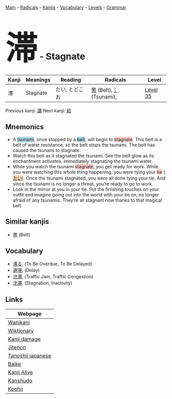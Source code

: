 <style> bigfont {font-size: 100px}</style>
[Main](../README.md) -
[Radicals](../radicals.md) -
[Kanjis](../kanjis.md) -
[Vocabulary](../vocabulary.md) -
[Levels](../levels.md) -
[Grammar](../grammar.md)
# <bigfont> 滞</bigfont> - Stagnate 

| Kanji | Meanings | Reading | Radicals | Level |
| --- | --- | --- | --- | --- |
| 滞 | Stagnate | たい, とどこお | [帯](../radicals/帯.md) (Belt), [氵](../radicals/氵.md) (Tsunami),  | [Level 35](../levels/wk_level35.md) |

Previous kanji: [講](講.md) Next kanji: [紹](紹.md) 

## Mnemonics
 * A <span style="background-color:#ADD8E6"> tsunami</span>, once stopped by a <span style="background-color:#ADD8E6"> belt</span>, will begin to <span style="background-color:#ffcccb"> stagnate</span>. This belt is a belt of water resistance, so the belt stops the tsunami. The belt has caused the tsunami to stagnate.
* Watch this belt as it stagnated the tsunami. See the belt glow as its enchantment activates, immediately stagnating the tsunami water.
* While you watch the tsunami <span style="background-color:#ffcccb"> stagnate</span>, you get ready for work. While you were watching this whole thing happening, you were tying your <span style="background-color:#ffcccb"> tie</span> (<span style="background-color:#fed8b1"> [たい](https://jisho.org/search/たい)</span>). Once the tsunami stagnated, you were all done tying your tie. And since the tsunami is no longer a threat, you’re ready to go to work.
* Look in the mirror at you in your tie. Put the finishing touches on your outfit and imagine going out into the world with your tie on, no longer afraid of any tsunamis. They’re all stagnant now thanks to that magical belt.


## Similar kanjis
 * [帯](帯.md) (Belt)


## Vocabulary
 * [滞る](../vocabulary/滞.md), (To Be Overdue, To Be Delayed)
* [遅滞](../vocabulary/滞.md), (Delay)
* [渋滞](../vocabulary/滞.md), (Traffic Jam, Traffic Congestion)
* [沈滞](../vocabulary/滞.md), (Stagnation, Inactivity)



## Links 

| Webpage |
| --- |
| [Wanikani          ](https://www.wanikani.com/kanji/滞) |
| [Wiktionary        ](https://en.wiktionary.org/wiki/滞) |
| [Kanji damage      ](http://www.kanjidamage.com/kanji/search?utf8=✓&q=滞) |
| [Jitenon           ](https://jitenon.com/kanji/滞) |
| [Tanoshii japanese ](https://www.tanoshiijapanese.com/dictionary/kanji.cfm?k=滞) |
| [Baike             ](https://baike.baidu.com/item/滞) |
| [Kanji Alive       ](https://app.kanjialive.com/滞) |
| [Kanshudo          ](https://www.kanshudo.com/searchmn?q=滞) |
| [Koohii            ](https://kanji.koohii.com/study/kanji/滞) |
